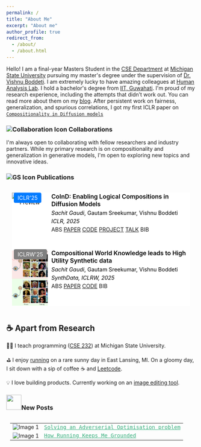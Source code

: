 ```yaml
---
permalink: /
title: "About Me"
excerpt: "About me"
author_profile: true
redirect_from: 
  - /about/
  - /about.html
---
```

Hello! I am a final-year Masters Student in the [CSE Department](http://www.cse.msu.edu) at [Michigan State University](http://www.msu.edu/) pursuing my master's degree under the supervision of [Dr. Vishnu Boddeti](http://vishnu.boddeti.net/).  I am extremely lucky to have amazing colleagues at [Human Analysis Lab](https://hal.cse.msu.edu/). I hold a bachelor's degree from [IIT, Guwahati](https://www.iitg.ac.in/). I'm proud of my research experience, including the attempts that didn’t work out. You can read more about them on my [blog](https://sachit3022.github.io/blog/). After persistent work on fairness, generalization, and spurious correlations, I got my first ICLR paper on <a href="javascript:void(0)" onclick="scrollToSection('pub')">``Compositionality in Diffusion models``</a> 
<h3>
  <img src="images/collaboration.png" width="40" height="40" alt="Collaboration Icon"> Collaborations
</h3>


<p>I'm always open to collaborating with fellow researchers and industry partners. While my primary research is on compositionality and generalization in generative models, I'm open to exploring new topics and innovative ideas.</p>

<h3 id='pub'>
  <img src="images/gs.png" width="40" height="40" alt="GS Icon"> Publications
</h3>


<style>
  .hidden {
    display: none;
  }
</style>

<ol style="list-style: none; margin: 0; padding: 15px; font-size: 0.9rem;">
  <!-- First List Item -->
  <li>
    <div style="display: flex; align-items: stretch; background-color: #ffffff; color: #000000;">
      <!-- Image Container (20%) -->
      <div style="flex: 0 0 20%; position: relative; text-align: center; height: 150px; margin: 0; align-self: flex-start;">
        <!-- Badge over the image -->
        <div style="position: absolute; top: 5px; left: 5px;">
          <abbr class="badge badge-info" style="background-color: #007bff; color: #fff; padding: 5px 10px; border-radius: 4px;">
            ICLR'25
          </abbr>
        </div>
        <!-- Image resized evenly and cropped from the center -->
        <img
          src="files/CoInD.png"
          alt="Paper Preview"
          style="width: 100%; height: 100%; object-fit: cover; object-position: center; display: block; margin: 0;"
          class="teaser img-fluid"
        >
      </div>
      <!-- Text Container (80%) -->
      <div style="flex: 0 0 80%; padding: 0 10px;">
        <!-- Title -->
        <div class="title" style="font-size: 1.0rem; font-weight: 600; margin-bottom: 5px;">
          CoInD: Enabling Logical Compositions in Diffusion Models
        </div>
        <!-- Authors -->
        <div class="author" style="margin-bottom: 5px;">
          <em>Sachit Gaudi</em>, Gautam Sreekumar, Vishnu Boddeti
        </div>
        <!-- Periodical -->
        <div class="periodical" style="margin-bottom: 5px;">
          <em>ICLR, 2025</em>
        </div>
        <!-- Links/Buttons -->
        <div class="links" style="margin-bottom: 5px;">
          <a class="btn btn-sm btn-outline-dark mr-2" role="button" onclick="toggleAbstract(this)">ABS</a>
          <a
            href="https://openreview.net/forum?id=cCRlEvjrx4"
            class="btn btn-sm btn-outline-dark mr-2"
            role="button"
            target="_blank" rel="noopener noreferrer"
          >PAPER</a>
          <a
            href="https://github.com/sachit3022/compositional-generation"
            class="btn btn-sm btn-outline-dark"
            role="button"
            target="_blank" rel="noopener noreferrer"
          >CODE</a>
          <a
            href="https://sachit3022.github.io/logical-compositionality"
            class="btn btn-sm btn-outline-dark"
            role="button"
            target="_blank" rel="noopener noreferrer"
          >PROJECT</a>
          <a
            href="https://sachit3022.github.io/logical-compositionality"
            class="btn btn-sm btn-outline-dark"
            role="button"
            target="_blank" rel="noopener noreferrer"
          >TALK</a>
          <a class="btn btn-sm btn-outline-dark mr-2" role="button" onclick="toggleBib(this)">BIB</a>
        </div>
        <!-- Hidden Abstract -->
        <div id="abstract" class="abstract hidden" style="font-size: 0.85rem; line-height: 1.5; border-top: 1px solid #ddd; padding-top: 10px;">
          <p>
            How can we learn generative models to sample data with arbitrary logical compositions of statistically independent attributes? The prevailing solution is to sample from distributions expressed as a composition of attributes' conditional marginal distributions under the assumption that they are statistically independent. This paper shows that standard conditional diffusion models violate this assumption, even when all attribute compositions are observed during training. And, this violation is significantly more severe when only a subset of the compositions is observed. We propose CoInD to address this problem. It explicitly enforces statistical independence between the conditional marginal distributions by minimizing Fisher’s divergence between the joint and marginal distributions. The theoretical advantages of CoInD are reflected in both qualitative and quantitative experiments, demonstrating a significantly more faithful and controlled generation of samples for arbitrary logical compositions of attributes. The benefit is more pronounced for scenarios that current solutions relying on the assumption of conditionally independent marginals struggle with, namely, logical compositions involving the NOT operation and when only a subset of compositions are observed during training.
          </p>
        </div>
        <!-- Hidden BibTeX -->
        <div id="bib" class="bib hidden" style="font-size: 0.85rem; line-height: 1.5; border-top: 1px solid #ddd; padding-top: 10px;">
          <p>
            @inproceedings{gaudi2025coind,<br>
            &nbsp;&nbsp;title={CoInD: Enabling Logical Compositions in Diffusion Models},<br>
            &nbsp;&nbsp;author={Sachit Gaudi and Gautam Sreekumar and Vishnu Boddeti},<br>
            &nbsp;&nbsp;booktitle={The Thirteenth International Conference on Learning Representations},<br>
            &nbsp;&nbsp;year={2025},<br>
            &nbsp;&nbsp;url={https://openreview.net/forum?id=cCRlEvjrx4}<br>
            }
          </p>
        </div>
      </div>
    </div>
  </li>

  <!-- Second List Item (Duplicate) -->
  <li>
    <div style="display: flex; align-items: stretch; background-color: #ffffff; color: #000000;">
      <!-- Image Container (20%) -->
      <div style="flex: 0 0 20%; position: relative; text-align: center; height: 150px; margin: 0; align-self: flex-start;">
        <!-- Badge over the image -->
        <div style="position: absolute; top: 5px; left: 5px;">
          <abbr class="badge badge-info" style="background-color: #808080; color: #fff; padding: 5px 10px; border-radius: 4px;">
            ICLRW'25
          </abbr>
        </div>
        <!-- Image resized evenly and cropped from the center -->
        <img
          src="assets/images/compose.png"
          alt="Paper Preview"
          style="width: 100%; height: 100%; object-fit: cover; object-position: center; display: block; margin: 0;"
          class="teaser img-fluid"
        >
      </div>
      <!-- Text Container (80%) -->
      <div style="flex: 0 0 80%; padding: 0 10px;">
        <!-- Title -->
        <div class="title" style="font-size: 1.0rem; font-weight: 600; margin-bottom: 5px;">
          	Compositional World Knowledge leads to High Utility Synthetic data
        </div>
        <!-- Authors -->
        <div class="author" style="margin-bottom: 5px;">
          <em>Sachit Gaudi</em>, Gautam Sreekumar, Vishnu Boddeti
        </div>
        <!-- Periodical -->
        <div class="periodical" style="margin-bottom: 5px;">
          <em>SynthData, ICLRW, 2025</em>
        </div>
        <!-- Links/Buttons -->
        <div class="links" style="margin-bottom: 5px;">
          <a class="btn btn-sm btn-outline-dark mr-2" role="button" onclick="toggleAbstract(this)">ABS</a>
          <a
            href="https://openreview.net/forum?id=e9i1Frx5Kc"
            class="btn btn-sm btn-outline-dark mr-2"
            role="button"
            target="_blank" rel="noopener noreferrer"
          >PAPER</a>
          <a
            href="https://github.com/sachit3022/compositional-generation"
            class="btn btn-sm btn-outline-dark"
            role="button"
            target="_blank" rel="noopener noreferrer"
          >CODE</a>
          <a class="btn btn-sm btn-outline-dark mr-2" role="button" onclick="toggleBib(this)">BIB</a>
        </div>
        <!-- Hidden Abstract -->
        <div id="abstract" class="abstract hidden" style="font-size: 0.85rem; line-height: 1.5; border-top: 1px solid #ddd; padding-top: 10px;">
          <p>
            Machine learning systems struggle with robustness, under subpopulation shifts. This problem becomes especially pronounced in scenarios where only a subset of attribute combinations is observed during training—a severe form of subpopulation shift, referred as compositional shift. To address this problem, we ask the following question: Can we improve the robustness by training on synthetic data, spanning all possible attribute combinations? We first show that training of conditional diffusion models on limited data lead to incorrect underlying distribution. Therefore, synthetic data sampled from such models will result in unfaithful samples and does not lead to improve performance of downstream machine learning systems. To address this problem, we propose COIND to reflect the compositional nature of the world by enforcing conditional independence through minimizing Fisher’s divergence between joint and marginal distributions. We demonstrate that synthetic data generated by COIND is faithful and this translates to state-of-the-art worst-group accuracy on compositional shift tasks on CelebA.
          </p>
        </div>
        <!-- Hidden BibTeX -->
        <div id="bib" class="bib hidden" style="font-size: 0.85rem; line-height: 1.5; border-top: 1px solid #ddd; padding-top: 10px;">
          <p>
            @inproceedings{
                  gaudi2025compositional,
                  title={Compositional World Knowledge leads to High Utility Synthetic data},
                  author={Sachit Gaudi and Gautam Sreekumar and Vishnu Boddeti},
                  booktitle={Will Synthetic Data Finally Solve the Data Access Problem?},
                  year={2025},
                  url={https://openreview.net/forum?id=e9i1Frx5Kc}
            }
          </p>
        </div>
      </div>
    </div>
  </li>
</ol>


<script>
  function toggleAbstract(button) {
    const listItem = button.closest('li');
    const abstract = listItem.querySelector('.abstract');
    if (abstract) {
      abstract.classList.toggle('hidden');
    }
  }

  function toggleBib(button) {
    const listItem = button.closest('li');
    const bib = listItem.querySelector('.bib');
    if (bib) {
      bib.classList.toggle('hidden');
    }
  }
</script>





## ☕  Apart from Research

🧑‍🏫 I teach programming ([CSE 232](https://sachit3022.github.io/teaching/2023-fall)) at Michigan State University. 

⛳  I enjoy [running](https://sachit3022.github.io/other-blog/posts/running/ ) on a rare sunny day in East Lansing, MI. On a gloomy day, I sit down with a sip of coffee ☕ and [Leetcode](https://leetcode.com/u/sachit3022/).  

💡 I love building products. Currently working on an [image editing tool](https://sachit3022.github.io/other-blog/posts/product/).





<h3><img src="https://sachit3022.github.io/images/image.png" width="40" height="40">New Posts</h3>

<div style="display: flex; align-items: left;">
<div style="margin-left: 10px;">
<table style="border: none;">
<tr style="border: none;">
    <td style="border: none;"><img src="https://sachit3022.github.io/other-blog/posts/adv_opt/IMG_894ED9BDAD53-1.jpeg" alt="Image 1" width="75" height="75"> 
</td>
    <td style="border: none; color:red; font-family:Monospace; font-size:1.0em;"> <a href="https://sachit3022.github.io/other-blog/posts/adv_opt/ " style="color:#36AE7C;"> Solving an Adverserial Optimisation problem
</a>  </td>
</tr >
<tr style="border: none;">
    <td style="border: none; "><img src="../images/image-1.png" alt="Image 1" width="75" height="75"></td>
    <td style="border: none; font-family:Monospace; font-size:1.0em "> <a href="https://sachit3022.github.io/other-blog/posts/running/ " style="color:#36AE7C;">How Running Keeps Me Grounded</a>  </td>
</tr >

</table>
</div>
</div>


<script>
  function scrollToSection(sectionId) {
    var element = document.getElementById(sectionId);
    if (element) {
      element.scrollIntoView({ behavior: 'smooth' });
    }
  }
</script>